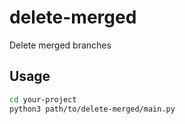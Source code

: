 # delete-merged

Delete merged branches

## Usage

```sh
cd your-project
python3 path/to/delete-merged/main.py
```
